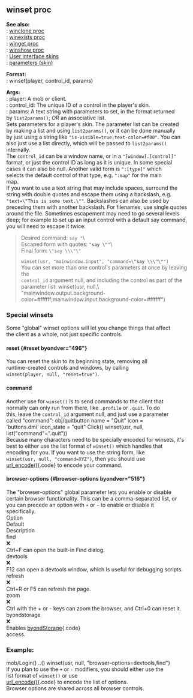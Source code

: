 ## winset proc    
**See also:**    
:   [winclone proc](/proc/winclone)    
:   [winexists proc](/proc/winexists)    
:   [winget proc](/proc/winget)    
:   [winshow proc](/proc/winshow)    
:   [User interface skins](/%7Bskin%7D)    
:   [parameters (skin)](/%7Bskin%7D/param)    
<!-- -->    
**Format:**    
:   winset(player, control_id, params)    
<!-- -->    
**Args:**    
:   player: A mob or client.    
:   control_id: The unique ID of a control in the player\'s skin.    
:   params: A text string with parameters to set, in the format returned    
    by `list2params()`; *OR* an associative list.    
Sets parameters for a player\'s skin. The parameter list can be created    
by making a list and using `list2params()`, or it can be done manually    
by just using a string like `"is-visible=true;text-color=#f00"`. You can    
also just use a list directly, which will be passed to `list2params()`    
internally.    
The `control_id` can be a window name, or in a `"[window].[control]"`    
format, or just the control ID as long as it is unique. In some special    
cases it can also be null. Another valid form is `":[type]"` which    
selects the default control of that type, e.g. `":map"` for the main    
map.    
If you want to use a text string that may include spaces, surround the    
string with double quotes and escape them using a backslash, e.g.    
`"text=\"This is some text.\""`. Backslashes can also be used by    
preceding them with another backslash. For filenames, use single quotes    
around the file. Sometimes escapement may need to go several levels    
deep; for example to set up an input control with a default say command,    
you will need to escape it twice:    
> Desired command: `say "`\    
> Escaped form with quotes: `"`**`say \"`**`"`\    
> Final form: `\"say \\\"\"`    
>    
> `winset(usr, "mainwindow.input", "command=`**`\"say \\\"\"`**`")`    
You can set more than one control\'s parameters at once by leaving the    
`control_id` argument null, and including the control as part of the    
parameter list: winset(usr, null,\\    
\"mainwindow.output.background-color=#ffffff;mainwindow.input.background-color=#ffffff\")    
### Special winsets    
Some \"global\" winset options will let you change things that affect    
the client as a whole, not just specific controls.    
#### reset {#reset byondver="496"}    
You can reset the skin to its beginning state, removing all    
runtime-created controls and windows, by calling    
`winset(player, null, "reset=true")`.    
#### command    
Another use for `winset()` is to send commands to the client that    
normally can only run from there, like `.profile` or `.quit`. To do    
this, leave the `control_id` argument null, and just use a parameter    
called \"command\": obj/quitbutton name = \"Quit\" icon =    
\'buttons.dmi\' icon_state = \"quit\" Click() winset(usr, null,    
list(\"command\"=\".quit\"))    
Because many characters need to be specially encoded for winsets, it\'s    
best to either use the list format of `winset()` which handles that    
encoding for you. If you want to use the string form, like    
`winset(usr, null, "command=XYZ")`, then you should use    
[url_encode()](/proc/url_encode){.code} to encode your command.    
#### browser-options {#browser-options byondver="516"}    
The \"browser-options\" global parameter lets you enable or disable    
certain browser functionality. This can be a comma-separated list, or    
you can precede an option with `+` or `-` to enable or disable it    
specifically.    
Option    
Default    
Description    
find    
❌    
Ctrl+F can open the built-in Find dialog.    
devtools    
❌    
F12 can open a devtools window, which is useful for debugging scripts.    
refresh    
❌    
Ctrl+R or F5 can refresh the page.    
zoom    
❌    
Ctrl with the + or - keys can zoom the browser, and Ctrl+0 can reset it.    
byondstorage    
❌    
Enables [byondStorage](/%7Bskin%7D/control/browser/byondStorage){.code}    
access.    
### Example:    
mob/Login() ..() winset(usr, null, \"browser-options=devtools,find\")    
If you plan to use the `+` or `-` modifiers, you should either use the    
list format of `winset()` or use    
[url_encode()](/proc/url_encode){.code} to encode the list of options.    
Browser options are shared across all browser controls.  